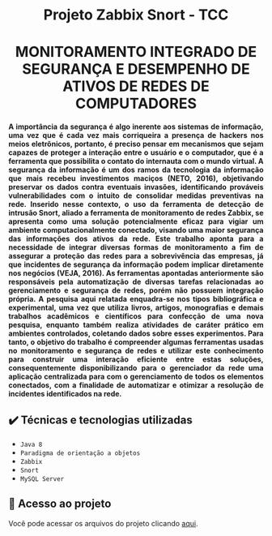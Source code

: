 <h1 align="center"> Projeto Zabbix Snort - TCC </h1>
<h1 align="center"> MONITORAMENTO INTEGRADO DE SEGURANÇA E DESEMPENHO DE 
ATIVOS DE REDES DE COMPUTADORES </h1>

<h4 align="justify"> A importância da segurança é algo inerente aos sistemas de informação, uma vez que 
é cada vez mais corriqueira a presença de  hackers  nos meios eletrônicos, portanto, é preciso 
pensar  em  mecanismos  que  sejam  capazes  de  proteger  a  interação  entre  o  usuário  e  o 
computador, que é a ferramenta que possibilita o contato do internauta com o mundo virtual. 
A  segurança  da  informação  é  um  dos  ramos  da  tecnologia  da  informação  que  mais 
recebeu investimentos maciços (NETO, 2016), objetivando preservar os dados contra eventuais 
invasões,  identificando  prováveis  vulnerabilidades  com  o  intuito  de  consolidar  medidas 
preventivas na rede. Inserido nesse contexto, o uso da ferramenta de detecção de intrusão Snort,
aliado  a  ferramenta  de  monitoramento  de  redes  Zabbix,  se  apresenta  como  uma  solução 
potencialmente eficaz para vigiar um ambiente computacionalmente conectado, visando uma 
maior segurança das informações dos ativos da rede.
Este trabalho aponta para a necessidade de integrar diversas formas de monitoramento 
a fim de assegurar a proteção das redes para a sobrevivência das empresas, já que incidentes de 
segurança  da  informação  podem  implicar  diretamente  nos  negócios  (VEJA,  2016).  As 
ferramentas apontadas anteriormente são responsáveis pela automatização de diversas tarefas 
relacionadas ao gerenciamento e segurança de redes, porém não possuem integração própria.
A pesquisa aqui relatada enquadra-se nos tipos bibliográfica e experimental, uma vez 
que  utiliza  livros,  artigos,  monografias  e  demais  trabalhos  acadêmicos  e  científicos  para 
confecção de uma nova pesquisa, enquanto também realiza atividades de caráter prático em 
ambientes controlados, coletando dados sobre esses experimentos.
Para  tanto,  o  objetivo  do  trabalho  é  compreender  algumas  ferramentas  usadas  no 
monitoramento e segurança de redes e utilizar este conhecimento para construir uma interação 
eficiente entre estas soluções, consequentemente disponibilizando para o gerenciador da rede 
uma aplicação centralizada para com o gerenciamento de todos os elementos conectados, com 
a finalidade de automatizar e otimizar a resolução de incidentes identificados na rede.
  </h4>
  
  ## ✔️ Técnicas e tecnologias utilizadas

- ``Java 8``
- ``Paradigma de orientação a objetos``
- ``Zabbix``
- ``Snort``
- ``MySQL Server``

## 📁 Acesso ao projeto
Você pode acessar os arquivos do projeto clicando [aqui](http://www.zabbixbrasil.org//files/TCC_MATHEUS_SANTOS_ANDRADE%20_IFS_SISTEMAS_DE_INFORMACAO_2018_FINAL.pdf).
